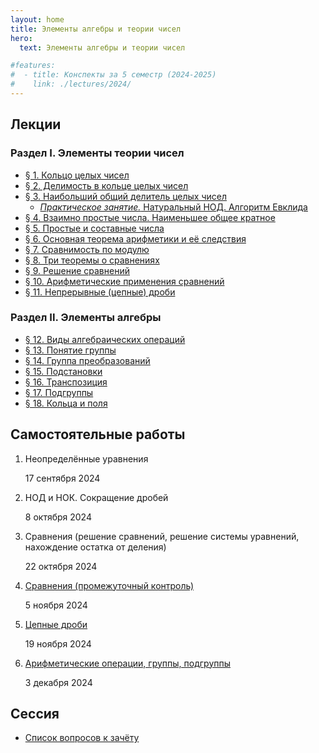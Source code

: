 ```yaml
---
layout: home
title: Элементы алгебры и теории чисел
hero:
  text: Элементы алгебры и теории чисел

#features:
#  - title: Конспекты за 5 семестр (2024-2025)
#    link: ./lectures/2024/
---
```


## Лекции

### Раздел I. Элементы теории чисел

* [§ 1. Кольцо целых чисел](./lectures/2024/01/)
* [§ 2. Делимость в кольце целых чисел](./lectures/2024/02/)
* [§ 3. Наибольший общий делитель целых чисел](./lectures/2024/03/)
  * [*Практическое занятие.* Натуральный НОД. Алгоритм Евклида](./lectures/2024/03/practice/)
* [§ 4. Взаимно простые числа. Наименьшее общее кратное](./lectures/2024/04/)
* [§ 5. Простые и составные числа](./lectures/2024/05/)
* [§ 6. Основная теорема арифметики и её следствия](./lectures/2024/06/)
* [§ 7. Сравнимость по модулю](./lectures/2024/07/)
* [§ 8. Три теоремы о сравнениях](./lectures/2024/08/)
* [§ 9. Решение сравнений](./lectures/2024/09/)
* [§ 10. Арифметические применения сравнений](./lectures/2024/10/)
* [§ 11. Непрерывные (цепные) дроби](./lectures/2024/11/)

### Раздел II. Элементы алгебры

* [§ 12. Виды алгебраических операций](./lectures/2024/12/)
* [§ 13. Понятие группы](./lectures/2024/13/)
* [§ 14. Группа преобразований](./lectures/2024/14/)
* [§ 15. Подстановки](./lectures/2024/15/)
* [§ 16. Транспозиция](./lectures/2024/16/)
* [§ 17. Подгруппы](./lectures/2024/17/)
* [§ 18. Кольца и поля](./lectures/2024/18/)

## Самостоятельные работы
1. Неопределённые уравнения
   <p class="subtext">17 сентября 2024</p>
2. НОД и НОК. Сокращение дробей
   <p class="subtext">8 октября 2024</p>
3. Сравнения (решение сравнений, решение системы уравнений, нахождение остатка от деления)
   <p class="subtext">22 октября 2024</p>
4. [Сравнения (промежуточный контроль)](./2024/tests/04/)
   <p class="subtext">5 ноября 2024</p>
5. [Цепные дроби](./2024/tests/05/)
   <p class="subtext">19 ноября 2024</p>
6. [Арифметические операции, группы, подгруппы](./2024/tests/06/)
   <p class="subtext">3 декабря 2024</p>

## Сессия

* [Список вопросов к зачёту](./exams/credit/)